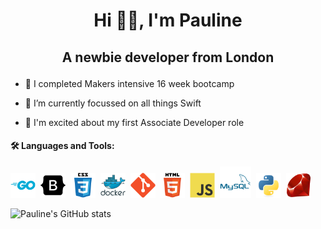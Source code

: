 #		<p align="center">Hi 👋🏾, I'm Pauline </p>

## <p align="center"> A newbie developer from London </p>

- 🔭 I completed Makers intensive 16 week bootcamp

- 🌱 I’m currently focussed on all things Swift

- 💬 I'm excited about my first Associate Developer role

<!-- 📫 How to reach me: ...

- 📝 Know about my experiences-->

#### 🛠️ Languages and Tools:
<div>
  <img src="https://github.com/devicons/devicon/blob/master/icons/go/go-original-wordmark.svg"title="Go" alt="Go" width="40" height="40"/>&nbsp;
  <img src= "https://github.com/devicons/devicon/blob/master/icons/bootstrap/bootstrap-plain.svg"title="Bootstrap" alt="Bootstrap" width="40" height="40"/>&nbsp;
  <img src="https://github.com/devicons/devicon/blob/master/icons/css3/css3-original-wordmark.svg"title="CSS" alt="CSS" width="40" height="40"/>&nbsp;
  <img src="https://github.com/devicons/devicon/blob/master/icons/docker/docker-original-wordmark.svg"title="Docker" alt="Docker" width="40" height="40"/>&nbsp;
  <img src="https://github.com/devicons/devicon/blob/master/icons/git/git-original.svg"title="Git" alt="Git" width="40" height="40"/>&nbsp;
  <img src="https://github.com/devicons/devicon/blob/master/icons/html5/html5-original-wordmark.svg" title="HTML" alt="HTML" width="40" height="40"/>&nbsp;
  <img src="https://github.com/devicons/devicon/blob/master/icons/javascript/javascript-original.svg"title="JS" alt="JS" width="40" height="40"/>&nbsp;
  <img src="https://github.com/devicons/devicon/blob/master/icons/mysql/mysql-plain-wordmark.svg"title="mysql" alt="mysql" width="50" height="50"/>&nbsp;
  <img src="https://github.com/devicons/devicon/blob/master/icons/python/python-original.svg"title="python" alt="python" width="40" height="40"/>&nbsp;
  <img src="https://github.com/devicons/devicon/blob/master/icons/ruby/ruby-original.svg"title="ruby" alt="ruby" width="40" height="40"/>&nbsp;
  </div>  


<!--
**paulinejdavis/paulinejdavis** is a ✨ _special_ ✨ repository because its `README.md` (this file) appears on your GitHub profile.

Here are some ideas to get you started:

- 🔭 I’m currently working on ...
- 🌱 I’m currently learning ...
- 👯 I’m looking to collaborate on ...
- 🤔 I’m looking for help with ...
- 💬 Ask me about ...
- 📫 How to reach me: ...
- 😄 Pronouns: ...
- ⚡ Fun fact: ...
-->
<!-- [![Pauline's GitHub stats](https://github-readme-stats.vercel.app/api?username=paulinejdavis)](https://github.com/paulinejdavis/github-readme-stats) -->
![Pauline's GitHub stats](https://github-readme-stats.vercel.app/api?username=paulinejdavis&show_icons=true&bg_color=00000000)
